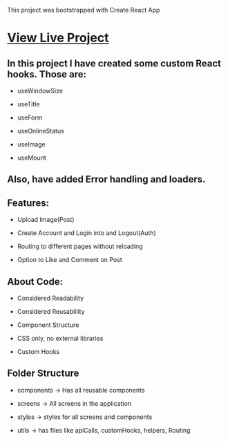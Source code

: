 This project was bootstrapped with Create React App
<br />

<h1>
    <a href="https://quick-shareit.vercel.app/">View Live Project</a>
</h1>

<h2>
In this project I have created some custom React hooks.
Those are:</h2>

- useWindowSize

- useTitle

- useForm

- useOnlineStatus

- useImage

- useMount

<h2>Also, have added Error handling and loaders.</h2>
<h2>Features:</h2>

- Upload Image(Post)

- Create Account and Login into and Logout(Auth)

- Routing to different pages without reloading

- Option to Like and Comment on Post

<h2>About Code:</h2>

- Considered Readability

- Considered Reusablility

- Component Structure

- CSS only, no external libraries

- Custom Hooks

<h2>Folder Structure</h2>

- components -> Has all reusable components

- screens -> All screens in the application

- styles -> styles for all screens and components

- utils -> has files like apiCalls, customHooks, helpers, Routing
